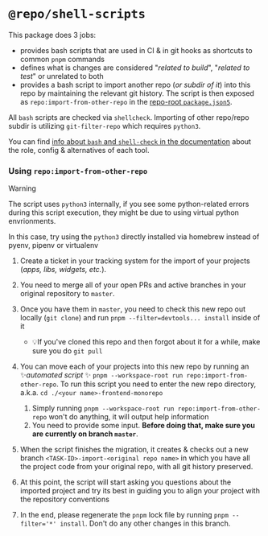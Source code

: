 # `@repo/shell-scripts`

This package does 3 jobs:

- provides bash scripts that are used in CI & in git hooks as shortcuts to
  common `pnpm` commands
- defines what is changes are considered "_related to build_", "_related to
  test_" or unrelated to both
- provides a bash script to import another repo (_or subdir of it_) into this
  repo by maintaining the relevant git history. The script is then exposed as
  `repo:import-from-other-repo` in the
  [repo-root `package.json5`](../../../package.json5).

All `bash` scripts are checked via `shellcheck`. Importing of other repo/repo
subdir is utilizing `git-filter-repo` which requires `python3`.

You can find
[info about `bash` and `shell-check` in the documentation](../../../docs/tools-details.md)
about the role, config & alternatives of each tool.

<a name="using-import-from-other-repo"></a>

### Using `repo:import-from-other-repo`

> [!WARNING]
>
> The script uses `python3` internally, if you see some python-related errors
> during this script execution, they might be due to using virtual python
> envrionments.
>
> In this case, try using the `python3` directly installed via homebrew instead
> of pyenv, pipenv or virtualenv

1. Create a ticket in your tracking system for the import of your projects
   (_apps, libs, widgets, etc._).

2. You need to merge all of your open PRs and active branches in your original
   repository to `master`.

3. Once you have them in `master`, you need to check this new repo out locally
   (`git clone`) and run `pnpm --filter=devtools... install` inside of it
   - 💡️If you've cloned this repo and then forgot about it for a while, make
     sure you do `git pull`
4. You can move each of your projects into this new repo by running an
   ✨️*automated script* ✨️
   `pnpm --workspace-root run repo:import-from-other-repo`. To run this script
   you need to enter the new repo directory, a.k.a.
   `cd ./<your name>-frontend-monorepo`
   1. Simply running `pnpm --workspace-root run repo:import-from-other-repo`
      won't do anything, it will output help information
   2. You need to provide some input. **Before doing that, make sure you are
      currently on branch `master`**.
5. When the script finishes the migration, it creates & checks out a new branch
   `<TASK-ID>-import-<original repo name>` in which you have all the project
   code from your original repo, with all git history preserved.
6. At this point, the script will start asking you questions about the imported
   project and try its best in guiding you to align your project with the
   repository conventions
7. In the end, please regenerate the `pnpm` lock file by running
   `pnpm --filter='*' install`. Don't do any other changes in this branch.
